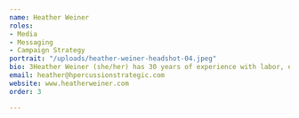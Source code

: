```yaml
---
name: Heather Weiner
roles:
- Media
- Messaging
- Campaign Strategy
portrait: "/uploads/heather-weiner-headshot-04.jpeg"
bio: 3Heather Weiner (she/her) has 30 years of experience with labor, environmental, LGBTQ, and reproductive rights groups. Focus on ballot initiatives, independent expenditures, legislative, union organizing and contract campaigns. Recovering lawyer.
email: heather@hpercussionstrategic.com
website: www.heatherweiner.com
order: 3

---
```

